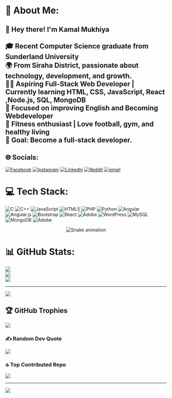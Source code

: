 # 💫 About Me:
## 👋 Hey there! I'm Kamal Mukhiya<br><br>🎓 Recent Computer Science graduate from Sunderland University  <br>🌍 From Siraha District, passionate about technology, development, and growth.  <br>👨‍💻 Aspiring Full-Stack Web Developer | Currently learning **HTML, CSS, JavaScript, React ,Node.js, SQL, MongoDB**  <br>🧠 Focused on improving English and Becoming Webdeveloper<br>💪 Fitness enthusiast | Love football, gym, and healthy living  <br>🎯 Goal: Become a full-stack developer.<br>


## 🌐 Socials:
[![Facebook](https://img.shields.io/badge/Facebook-%231877F2.svg?logo=Facebook&logoColor=white)](https://facebook.com/kamalmukhiya) [![Instagram](https://img.shields.io/badge/Instagram-%23E4405F.svg?logo=Instagram&logoColor=white)](https://instagram.com/kamalmukhiyaa) [![LinkedIn](https://img.shields.io/badge/LinkedIn-%230077B5.svg?logo=linkedin&logoColor=white)](https://linkedin.com/in/kamalmukhiya) [![Reddit](https://img.shields.io/badge/Reddit-%23FF4500.svg?logo=Reddit&logoColor=white)](https://reddit.com/user/kamal432) [![email](https://img.shields.io/badge/Email-D14836?logo=gmail&logoColor=white)](mailto:kamalmukhiya24@gmail.com) 

# 💻 Tech Stack:
![C](https://img.shields.io/badge/c-%2300599C.svg?style=for-the-badge&logo=c&logoColor=white) ![C++](https://img.shields.io/badge/c++-%2300599C.svg?style=for-the-badge&logo=c%2B%2B&logoColor=white) ![JavaScript](https://img.shields.io/badge/javascript-%23323330.svg?style=for-the-badge&logo=javascript&logoColor=%23F7DF1E) ![HTML5](https://img.shields.io/badge/html5-%23E34F26.svg?style=for-the-badge&logo=html5&logoColor=white) ![PHP](https://img.shields.io/badge/php-%23777BB4.svg?style=for-the-badge&logo=php&logoColor=white) ![Python](https://img.shields.io/badge/python-3670A0?style=for-the-badge&logo=python&logoColor=ffdd54) ![Angular](https://img.shields.io/badge/angular-%23DD0031.svg?style=for-the-badge&logo=angular&logoColor=white) ![Angular.js](https://img.shields.io/badge/angular.js-%23E23237.svg?style=for-the-badge&logo=angularjs&logoColor=white) ![Bootstrap](https://img.shields.io/badge/bootstrap-%238511FA.svg?style=for-the-badge&logo=bootstrap&logoColor=white) ![React](https://img.shields.io/badge/react-%2320232a.svg?style=for-the-badge&logo=react&logoColor=%2361DAFB) ![Adobe](https://img.shields.io/badge/adobe-%23FF0000.svg?style=for-the-badge&logo=adobe&logoColor=white) ![WordPress](https://img.shields.io/badge/WordPress-%23117AC9.svg?style=for-the-badge&logo=WordPress&logoColor=white) ![MySQL](https://img.shields.io/badge/mysql-4479A1.svg?style=for-the-badge&logo=mysql&logoColor=white) ![MongoDB](https://img.shields.io/badge/MongoDB-%234ea94b.svg?style=for-the-badge&logo=mongodb&logoColor=white) ![Adobe](https://img.shields.io/badge/adobe-%23FF0000.svg?style=for-the-badge&logo=adobe&logoColor=white)

<!-- Snake Game Repo View -->

<div align="center">
  <img src="https://profile-readme-generator.com/assets/snake.svg" alt="Snake animation" />
</div>

# 📊 GitHub Stats:
![](https://github-readme-stats.vercel.app/api?username=kamalmukhiya&theme=dark&hide_border=false&include_all_commits=true&count_private=true)<br/>
![](https://nirzak-streak-stats.vercel.app/?user=kamalmukhiya&theme=dark&hide_border=false)<br/>
![](https://github-readme-stats.vercel.app/api/top-langs/?username=kamalmukhiya&theme=dark&hide_border=false&include_all_commits=true&count_private=true&layout=compact)

---
[![](https://visitcount.itsvg.in/api?id=kamalmukhiya&icon=0&color=0)](https://visitcount.itsvg.in)

<!-- Proudly created with GPRM ( https://gprm.itsvg.in ) -->


## 🏆 GitHub Trophies
![](https://github-profile-trophy.vercel.app/?username=kamalmukhiya&theme=radical&no-frame=false&no-bg=true&margin-w=4)

### ✍️ Random Dev Quote
![](https://quotes-github-readme.vercel.app/api?type=horizontal&theme=radical)

### 🔝 Top Contributed Repo
![](https://github-contributor-stats.vercel.app/api?username=kamalmukhiya&limit=5&theme=dark&combine_all_yearly_contributions=true)

---
[![](https://visitcount.itsvg.in/api?id=kamalmukhiya&icon=0&color=0)](https://visitcount.itsvg.in)


